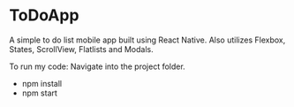 # ToDoApp
A simple to do list mobile app built using React Native.
Also utilizes Flexbox, States, ScrollView, Flatlists and Modals.

To run my code:
Navigate into the project folder.
- npm install
- npm start

